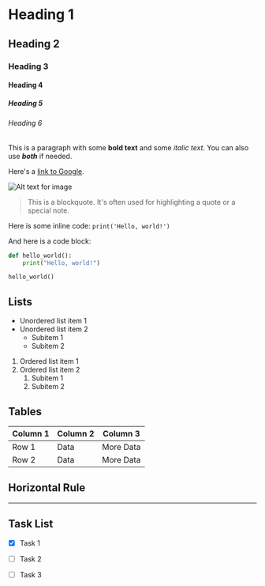 # Heading 1
## Heading 2
### Heading 3
#### Heading 4
##### Heading 5
###### Heading 6

This is a paragraph with some **bold text** and some _italic text_. You can also use **_both_** if needed.

Here's a [link to Google](https://www.google.com).

![Alt text for image](https://via.placeholder.com/150)

> This is a blockquote. It's often used for highlighting a quote or a special note.

Here is some inline code: `print('Hello, world!')`

And here is a code block:
```python
def hello_world():
    print("Hello, world!")

hello_world()
```

## Lists

- Unordered list item 1
- Unordered list item 2
  - Subitem 1
  - Subitem 2

1. Ordered list item 1
2. Ordered list item 2
   1. Subitem 1
   2. Subitem 2

## Tables

| Column 1 | Column 2 | Column 3 |
|----------|----------|----------|
| Row 1    | Data     | More Data|
| Row 2    | Data     | More Data|

## Horizontal Rule

---

## Task List

- [x] Task 1
- [ ] Task 2
- [ ] Task 3

